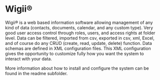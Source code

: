 # Wigii®
Wigii® is a web based information software allowing management of any kind of data (contacts, documents, calendar, and any custom type).
Very good user access control through roles, users, and access rights at folder level. 
Data can be filtered, imported from csv, exported in csv, xml, Excel, and of course do any CRUD (create, read, update, delete) function. 
Data schemas are defined in XML configuration files. This XML configuration gives the opportunity to customize fully how you want the system to interact with your data.

More information about how to install and configure the system can be found in the readme subfolder.


